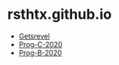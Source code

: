 # rsthtx.github.io

- [Getsrevel](https://getsrevel.github.io/)
- [Prog-C-2020](prog-c-2020/)
- [Prog-B-2020](prog-b-2020/)

